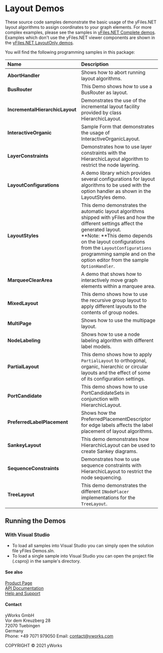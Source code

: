 
# Layout Demos
These source code samples demonstrate the basic usage of the yFiles.NET layout algorithms to assign coordinates to your graph elements. For more complex examples, please see the samples in [yFiles.NET Complete demos](../Complete). Examples which don't use the yFiles.NET viewer components are shown in the [yFiles.NET LayoutOnly demos](../LayoutOnly). 

You will find the following programming samples in this package: 


| Name | Description |
|:---|:---|
|**AbortHandler** | Shows how to abort running layout algorithms. |
|**BusRouter** | This Demo shows how to use a BusRouter as layout. |
|**IncrementalHierarchicLayout** | Demonstrates the use of the incremental layout facility provided by class HierarchicLayout. |
|**InteractiveOrganic** | Sample Form that demonstrates the usage of InteractiveOrganicLayout. |
|**LayerConstraints** | Demonstrates how to use layer constraints with the HierarchicLayout algorithm to restrict the node layering. |
|**LayoutConfigurations** | A demo library which provides several configurations for layout algorithms to be used with the option handler as shown in the LayoutStyles demo. |
|**LayoutStyles** | This demo demonstrates the automatic layout algorithms shipped with yFiles and how the different settings affect the generated layout. <br />**Note: **This demo depends on the layout configurations from the `LayoutConfigurations` programming sample and on the option editor from the sample `OptionHandler`. |
|**MarqueeClearArea** | A demo that shows how to interactively move graph elements within a marquee area. |
|**MixedLayout** | This demo shows how to use the recursive group layout to apply different layouts to the contents of group nodes. |
|**MultiPage** | Shows how to use the multipage layout. |
|**NodeLabeling** | Shows how to use a node labeling algorithm with different label models. |
|**PartialLayout** | This demo shows how to apply `PartialLayout` to orthogonal, organic, hierarchic or circular layouts and the effect of some of its configuration settings. |
|**PortCandidate** | This demo shows how to use PortCandidateSets in conjunction with HierarchicLayout. |
|**PreferredLabelPlacement** | Shows how the PreferredPlacementDescriptor for edge labels affects the label placement of layout algorithms. |
|**SankeyLayout** | This demo demonstrates how HierarchicLayout can be used to create Sankey diagrams. |
|**SequenceConstraints** | Demonstrates how to use sequence constraints with HierarchicLayout to restrict the node sequencing. |
|**TreeLayout** | This demo demonstrates the different `INodePlacer` implementations for the `TreeLayout`. |

## Running the Demos

### With Visual Studio

* To load all samples into Visual Studio you can simply open the solution file yFiles Demos.sln. 
* To load a single sample into Visual Studio you can open the project file (.csproj) in the sample's directory. 




#### See also
[Product Page](https://www.yworks.com/products/yfiles.net)  
[API Documentation](https://docs.yworks.com/yfilesdotnet)    
[Help and Support](https://www.yworks.com/products/yfiles/support)


#### Contact
yWorks GmbH  
Vor dem Kreuzberg 28  
72070 Tuebingen  
Germany  
Phone: +49 7071 979050
Email: contact@yworks.com

COPYRIGHT &#x00A9; 2021 yWorks   


